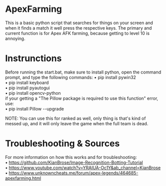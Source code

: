 # ApexFarming
This is a basic python script that searches for things on your screen and when it finds a match it well press the respective keys. The primary and current function is for Apex AFK farming, because getting to level 10 is annoying.

# Instrunctions
Before running the start.bat, make sure to install python, open the command prompt, and type the following commands:
 • pip install pywin32                                                                                                                                                 
 • pip install keyboard                                                                                                                                                 
 • pip install pyautogui                                                                                                                                               
 • pip install opencv-python                                                                                                                                           
if your getting a "The Pillow package is required to use this function" error, use:                                                                                       
 • pip install Pillow --upgrade


NOTE: You can use this for ranked as well, only thing is that's kind of messed up, and it will only leave the game when the full team is dead.




# Troubleshooting & Sources

For more information on how this works and for troubleshooting:                                                                                                           
 • https://github.com/KianBrose/Image-Recognition-Botting-Tutorial                                                                                                       
 • https://www.youtube.com/watch?v=YRAIUA-Oc1Y&ab_channel=KianBrose                                                                                                       
 • https://www.unknowncheats.me/forum/apex-legends/464685-apexfarming.html
